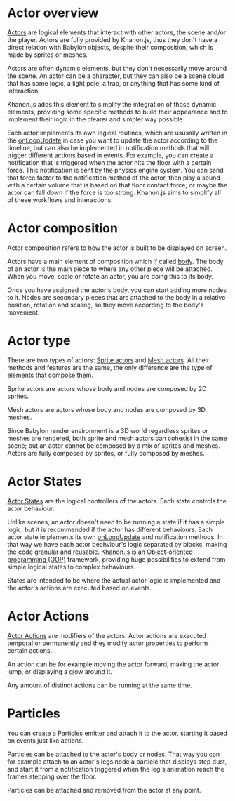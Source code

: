 # Actor overview

[Actors](https://khanonjs.com/api-docs/modules/decorators_actor.html) are logical elements that interact with other actors, the scene and/or the player. Actors are fully provided by Khanon.js, thus they don't have a direct relation with Babylon objects, despite their composition, which is made by sprites or meshes.

Actors are often dynamic elements, but they don't necessarily move around the scene. An actor can be a character, but they can also be a scene cloud that has some logic, a light pole, a trap, or anything that has some kind of interaction.

Khanon.js adds this element to simplify the integration of those dynamic elements, providing some specific methods to build their appearance and to implement their logic in the clearer and simpler way possible.

Each actor implements its own logical routines, which are ususally written in the [onLoopUpdate](https://khanonjs.com/api-docs/classes/decorators_actor.ActorInterface.html#onLoopUpdate) in case you want to update the actor according to the timeline, but can also be implemented in notification methods that will trigger different actions based in events. For example, you can create a notification that is triggered when the actor hits the floor with a certain force. This notification is sent by the physics engine system. You can send that force factor to the notification method of the actor, then play a sound with a certain volume that is based on that floor contact force; or maybe the actor can fall down if the force is too strong. Khanon.js aims to simplify all of these workflows and interactions.

# Actor composition

Actor composition refers to how the actor is built to be displayed on screen.

Actors have a main element of composition which if called [body](https://khanonjs.com/api-docs/classes/decorators_actor.ActorInterface.html#body). The body of an actor is the main piece to where any other piece will be attached. When you move, scale or rotate an actor, you are doing this to its body.

Once you have assigned the actor's body, you can start adding more nodes to it. Nodes are secondary pieces that are attached to the body in a relative position, rotation and scaling, so they move according to the body's movement.

# Actor type

There are two types of actors: [Sprite actors](https://khanonjs.com/api-docs/modules/decorators_sprite.html) and [Mesh actors](https://khanonjs.com/api-docs/modules/decorators_mesh.html). All their methods and features are the same, the only difference are the type of elements that compose them.

Sprite actors are actors whose body and nodes are composed by 2D sprites.

Mesh actors are actors whose body and nodes are composed by 3D meshes.

Since Babylon render environment is a 3D world regardless sprites or meshes are rendered, both sprite and mesh actors can cohexist in the same scene; but an actor cannot be composed by a mix of sprites and meshes. Actors are fully composed by sprites, or fully composed by meshes.

# Actor States

[Actor States](https://khanonjs.com/api-docs/modules/decorators_actor_actor_state.html) are the logical controllers of the actors. Each state controls the actor behaviour.

Unlike scenes, an actor doesn't need to be running a state if it has a simple logic, but it is recommended if the actor has different behaviours. Each actor state implements its own [onLoopUpdate](https://khanonjs.com/api-docs/classes/decorators_actor_actor_state.ActorStateInterface.html#onLoopUpdate) and notification methods. In that way we have each actor beahviour's logic separated by blocks, making the code granular and reusable. Khanon.js is an [Object-oriented programming (OOP)](https://en.wikipedia.org/wiki/Object-oriented_programming) framework, providing huge possibilities to extend from simple logical states to complex behaviours.

States are intended to be where the actual actor logic is implemented and the actor's actions are executed based on events.

# Actor Actions

[Actor Actions](https://khanonjs.com/api-docs/modules/decorators_actor_actor_action.html) are modifiers of the actors. Actor actions are executed temporal or permanently and they modify actor properties to perform certain actions.

An action can be for example moving the actor forward, making the actor jump, or displaying a glow around it.

Any amount of distinct actions can be running at the same time.

# Particles

You can create a [Particles](https://khanonjs.com/api-docs/modules/decorators_particle.html) emitter and attach it to the actor, starting it based on events just like actions.

Particles can be attached to the actor's [body](https://khanonjs.com/api-docs/classes/decorators_actor.ActorInterface.html#body) or nodes. That way you can for example attach to an actor's legs node a particle that displays step dust, and start it from a notification triggered when the leg's animation reach the frames stepping over the floor.

Particles can be attached and removed from the actor at any point.